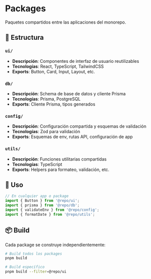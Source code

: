 # Packages

Paquetes compartidos entre las aplicaciones del monorepo.

## 📁 Estructura

### `ui/`
- **Descripción**: Componentes de interfaz de usuario reutilizables
- **Tecnologías**: React, TypeScript, TailwindCSS
- **Exports**: Button, Card, Input, Layout, etc.

### `db/`
- **Descripción**: Schema de base de datos y cliente Prisma
- **Tecnologías**: Prisma, PostgreSQL
- **Exports**: Cliente Prisma, tipos generados

### `config/`
- **Descripción**: Configuración compartida y esquemas de validación
- **Tecnologías**: Zod para validación
- **Exports**: Esquemas de env, rutas API, configuración de app

### `utils/`
- **Descripción**: Funciones utilitarias compartidas
- **Tecnologías**: TypeScript
- **Exports**: Helpers para formateo, validación, etc.

## 🔧 Uso

```typescript
// En cualquier app o package
import { Button } from '@repo/ui';
import { prisma } from '@repo/db';
import { validateEnv } from '@repo/config';
import { formatDate } from '@repo/utils';
```

## 📦 Build

Cada package se construye independientemente:

```bash
# Build todos los packages
pnpm build

# Build específico
pnpm build --filter=@repo/ui
```